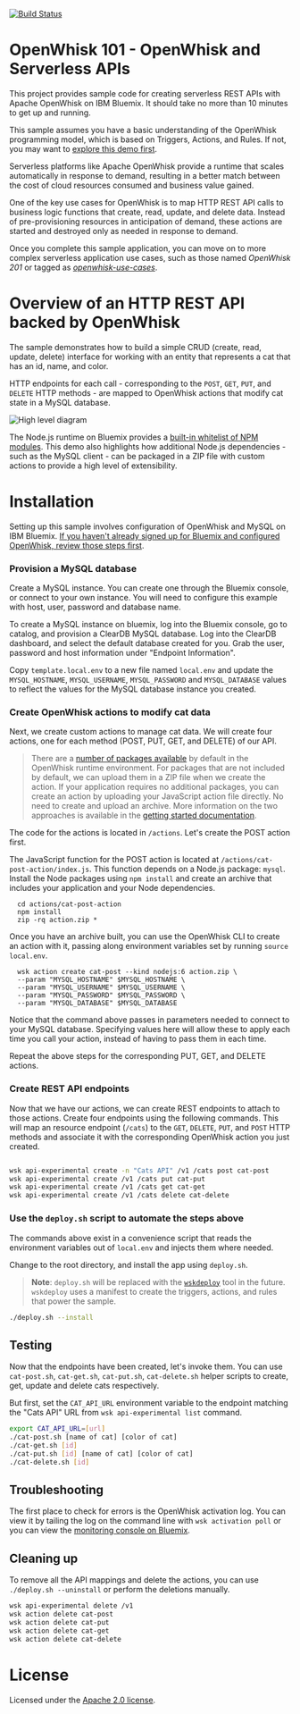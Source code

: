 [![Build Status](https://travis-ci.org/IBM/openwhisk-serverless-apis.svg?branch=master)](https://travis-ci.org/IBM/openwhisk-serverless-apis)

# OpenWhisk 101 - OpenWhisk and Serverless APIs
This project provides sample code for creating serverless REST APIs with Apache OpenWhisk on IBM Bluemix. It should take no more than 10 minutes to get up and running.

This sample assumes you have a basic understanding of the OpenWhisk programming model, which is based on Triggers, Actions, and Rules. If not, you may want to [explore this demo first](https://github.com/IBM/openwhisk-action-trigger-rule).

Serverless platforms like Apache OpenWhisk provide a runtime that scales automatically in response to demand, resulting in a better match between the cost of cloud resources consumed and business value gained.

One of the key use cases for OpenWhisk is to map HTTP REST API calls to business logic functions that create, read, update, and delete data. Instead of pre-provisioning resources in anticipation of demand, these actions are started and destroyed only as needed in response to demand.

Once you complete this sample application, you can move on to more complex serverless application use cases, such as those named _OpenWhisk 201_ or tagged as [_openwhisk-use-cases_](https://github.com/search?q=topic%3Aopenwhisk-use-cases+org%3AIBM&type=Repositories).

# Overview of an HTTP REST API backed by OpenWhisk
The sample demonstrates how to build a simple CRUD (create, read, update, delete) interface for working with an entity that represents a cat that has an id, name, and color.

HTTP endpoints for each call - corresponding to the `POST`, `GET`, `PUT`, and `DELETE` HTTP methods - are mapped to OpenWhisk actions that modify cat state in a MySQL database.

![High level diagram](docs/serverless-apis.png)

The Node.js runtime on Bluemix provides a [built-in whitelist of NPM modules](https://github.com/openwhisk/openwhisk/blob/master/docs/reference.md#javascript-runtime-environments). This demo also highlights how additional Node.js dependencies - such as the MySQL client - can be packaged in a ZIP file with custom actions to provide a high level of extensibility.

# Installation
Setting up this sample involves configuration of OpenWhisk and MySQL on IBM Bluemix. [If you haven't already signed up for Bluemix and configured OpenWhisk, review those steps first](docs/OPENWHISK.md).

### Provision a MySQL database
Create a MySQL instance. You can create one through the Bluemix console, or connect to your own instance. You will need to configure this example with host, user, password and database name.

To create a MySQL instance on bluemix, log into the Bluemix console, go to catalog, and provision a ClearDB MySQL database. Log into the ClearDB dashboard, and select the default database created for you. Grab the user, password and host information under "Endpoint Information".

Copy `template.local.env` to a new file named `local.env` and update the `MYSQL_HOSTNAME`, `MYSQL_USERNAME`, `MYSQL_PASSWORD` and `MYSQL_DATABASE` values to reflect the values for the MySQL database instance you created.

### Create OpenWhisk actions to modify cat data
Next, we create custom actions to manage cat data. We will create four actions, one for each method (POST, PUT, GET, and DELETE) of our API.

> There are a [number of packages available](https://github.com/openwhisk/openwhisk/blob/master/docs/reference.md?cm_mc_uid=33591682128714865890263&cm_mc_sid_50200000=1487347815#javascript-runtime-environments) by default in the OpenWhisk runtime environment. For packages that are not included by default, we can upload them in a ZIP file when we create the action. If your application requires no additional packages, you can create an action by uploading your JavaScript action file directly. No need to create and upload an archive. More information on the two approaches is available in the [getting started documentation](https://console.ng.bluemix.net/docs/openwhisk/openwhisk_actions.html#openwhisk_js_packaged_action).

The code for the actions is located in `/actions`. Let's create the POST action first.

The JavaScript function for the POST action is located at `/actions/cat-post-action/index.js`. This function depends on a Node.js package: `mysql`. Install the Node packages using `npm install` and create an archive that includes your application and your Node dependencies.

```
  cd actions/cat-post-action
  npm install
  zip -rq action.zip *
```
Once you have an archive built, you can use the OpenWhisk CLI to create an action with it, passing along environment variables set by running `source local.env`.
```
  wsk action create cat-post --kind nodejs:6 action.zip \
  --param "MYSQL_HOSTNAME" $MYSQL_HOSTNAME \
  --param "MYSQL_USERNAME" $MYSQL_USERNAME \
  --param "MYSQL_PASSWORD" $MYSQL_PASSWORD \
  --param "MYSQL_DATABASE" $MYSQL_DATABASE
```

Notice that the command above passes in parameters needed to connect to your MySQL database. Specifying values here will allow these to apply each time you call your action, instead of having to pass them in each time.

Repeat the above steps for the corresponding PUT, GET, and DELETE actions.

### Create REST API endpoints
Now that we have our actions, we can create REST endpoints to attach to those actions. Create four endpoints using the following commands. This will map an resource endpoint (`/cats`) to the `GET`, `DELETE`, `PUT`, and `POST` HTTP methods and associate it with the corresponding OpenWhisk action you just created.

```bash

wsk api-experimental create -n "Cats API" /v1 /cats post cat-post
wsk api-experimental create /v1 /cats put cat-put
wsk api-experimental create /v1 /cats get cat-get
wsk api-experimental create /v1 /cats delete cat-delete
```
### Use the `deploy.sh` script to automate the steps above
The commands above exist in a convenience script that reads the environment variables out of `local.env` and injects them where needed.

Change to the root directory, and install the app using `deploy.sh`.

> **Note**: `deploy.sh` will be replaced with the [`wskdeploy`](https://github.com/openwhisk/openwhisk-wskdeploy) tool in the future. `wskdeploy` uses a manifest to create the triggers, actions, and rules that power the sample.

```bash
./deploy.sh --install
```

## Testing
Now that the endpoints have been created, let's invoke them. You can use  `cat-post.sh`, `cat-get.sh`, `cat-put.sh`, `cat-delete.sh` helper scripts to create, get, update and delete cats respectively.

But first, set the `CAT_API_URL` environment variable to the endpoint matching the "Cats API" URL from `wsk api-experimental list` command.
```bash
export CAT_API_URL=[url]
./cat-post.sh [name of cat] [color of cat]
./cat-get.sh [id]
./cat-put.sh [id] [name of cat] [color of cat]
./cat-delete.sh [id]
```

## Troubleshooting
The first place to check for errors is the OpenWhisk activation log. You can view it by tailing the log on the command line with `wsk activation poll` or you can view the [monitoring console on Bluemix](https://console.ng.bluemix.net/openwhisk/dashboard).

## Cleaning up
To remove all the API mappings and delete the actions, you can use `./deploy.sh --uninstall` or perform the deletions manually.

```bash
wsk api-experimental delete /v1
wsk action delete cat-post
wsk action delete cat-put
wsk action delete cat-get
wsk action delete cat-delete
```

# License
Licensed under the [Apache 2.0 license](LICENSE.txt).
